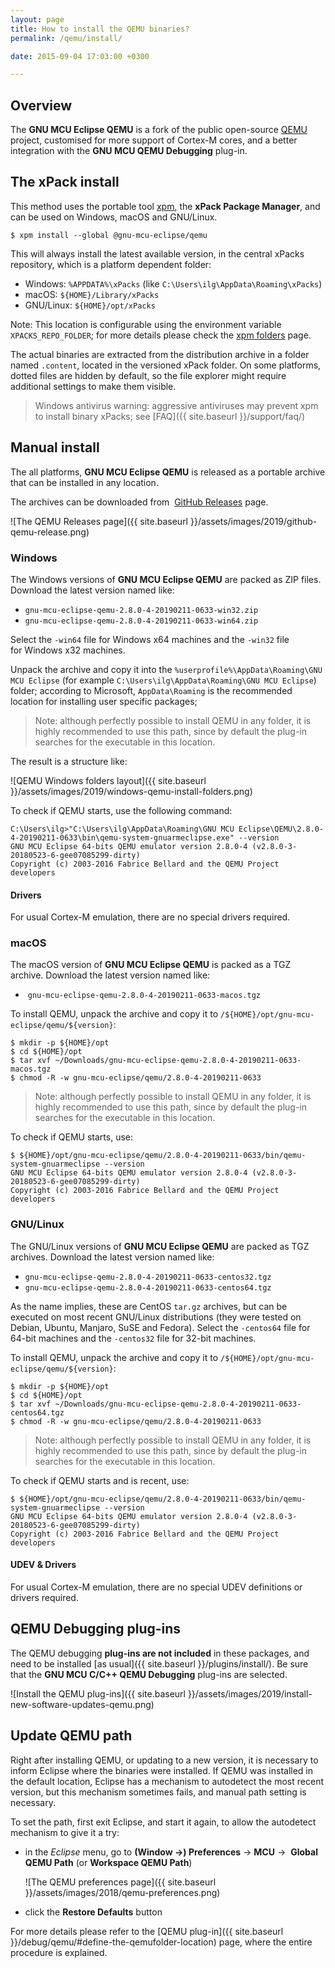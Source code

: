 ```yaml
---
layout: page
title: How to install the QEMU binaries?
permalink: /qemu/install/

date: 2015-09-04 17:03:00 +0300

---
```


## Overview

The **GNU MCU Eclipse QEMU** is a fork of the public open-source 
[QEMU](https://www.qemu.org) project, customised for more support of 
Cortex-M cores, and a better integration with the 
**GNU MCU QEMU Debugging** plug-in.

## The xPack install 

This method uses the portable tool [xpm](https://www.npmjs.com/package/xpm), 
the **xPack Package Manager**, and can be used on Windows, macOS and GNU/Linux.

```console
$ xpm install --global @gnu-mcu-eclipse/qemu
```

This will always install the latest available version, in the central 
xPacks repository, which is a platform dependent folder:

* Windows: `%APPDATA%\xPacks` (like `C:\Users\ilg\AppData\Roaming\xPacks`)
* macOS: `${HOME}/Library/xPacks`
* GNU/Linux: `${HOME}/opt/xPacks`

Note: This location is configurable using the environment variable 
`XPACKS_REPO_FOLDER`; for more details please check the 
[xpm folders](https://xpack.github.io/xpm/files/folders/) page.

The actual binaries are extracted from the distribution archive in a 
folder named `.content`, located in the versioned xPack folder. On some
platforms, dotted files are hidden by default, so the file explorer might
require additional settings to make them visible.

> Windows antivirus warning: aggressive antiviruses may prevent
  xpm to install binary xPacks; see [FAQ]({{ site.baseurl }}/support/faq/)

## Manual install

The all platforms, **GNU MCU Eclipse QEMU** is released as a portable 
archive that can be installed in any location.

The archives can be downloaded from 
[GitHub Releases](https://github.com/gnu-mcu-eclipse/qemu/releases) page.

![The QEMU Releases page]({{ site.baseurl }}/assets/images/2019/github-qemu-release.png)

### Windows

The Windows versions of **GNU MCU Eclipse QEMU** are packed as ZIP files. 
Download the latest version named like:

- `gnu-mcu-eclipse-qemu-2.8.0-4-20190211-0633-win32.zip`
- `gnu-mcu-eclipse-qemu-2.8.0-4-20190211-0633-win64.zip`

Select the `-win64` file for Windows x64 machines and the `-win32` file 
for Windows x32 machines.

Unpack the archive and copy it into the 
`%userprofile%\AppData\Roaming\GNU MCU Eclipse` (for example 
`C:\Users\ilg\AppData\Roaming\GNU MCU Eclipse`) folder; according 
to Microsoft, `AppData\Roaming` is the recommended location for installing 
user specific packages;

> Note: although perfectly possible to install QEMU in any folder, it 
is highly recommended to use this path, since by default the plug-in 
searches for the executable in this location.

The result is a structure like:

![QEMU Windows folders layout]({{ site.baseurl }}/assets/images/2019/windows-qemu-install-folders.png)

To check if QEMU starts, use the following command:

```console
C:\Users\ilg>"C:\Users\ilg\AppData\Roaming\GNU MCU Eclipse\QEMU\2.8.0-4-20190211-0633\bin\qemu-system-gnuarmeclipse.exe" --version
GNU MCU Eclipse 64-bits QEMU emulator version 2.8.0-4 (v2.8.0-3-20180523-6-gee07085299-dirty)
Copyright (c) 2003-2016 Fabrice Bellard and the QEMU Project developers
```

#### Drivers

For usual Cortex-M emulation, there are no special drivers required.

### macOS

The macOS version of **GNU MCU Eclipse QEMU** is packed as a TGZ archive. 
Download the latest version named like:

-  `gnu-mcu-eclipse-qemu-2.8.0-4-20190211-0633-macos.tgz`

To install QEMU, unpack the archive and copy it to 
`/${HOME}/opt/gnu-mcu-eclipse/qemu/${version}`:

```console
$ mkdir -p ${HOME}/opt
$ cd ${HOME}/opt
$ tar xvf ~/Downloads/gnu-mcu-eclipse-qemu-2.8.0-4-20190211-0633-macos.tgz
$ chmod -R -w gnu-mcu-eclipse/qemu/2.8.0-4-20190211-0633
```

> Note: although perfectly possible to install QEMU in any folder, it is 
highly recommended to use this path, since by default the plug-in searches 
for the executable in this location.

To check if QEMU starts, use:

```console
$ ${HOME}/opt/gnu-mcu-eclipse/qemu/2.8.0-4-20190211-0633/bin/qemu-system-gnuarmeclipse --version
GNU MCU Eclipse 64-bits QEMU emulator version 2.8.0-4 (v2.8.0-3-20180523-6-gee07085299-dirty)
Copyright (c) 2003-2016 Fabrice Bellard and the QEMU Project developers
```

### GNU/Linux

The GNU/Linux versions of **GNU MCU Eclipse QEMU** are packed as TGZ 
archives. Download the latest version named like:

- `gnu-mcu-eclipse-qemu-2.8.0-4-20190211-0633-centos32.tgz`
- `gnu-mcu-eclipse-qemu-2.8.0-4-20190211-0633-centos64.tgz`

As the name implies, these are CentOS `tar.gz` archives, but can be 
executed on most recent GNU/Linux distributions (they were tested on 
Debian, Ubuntu, Manjaro, SuSE and Fedora). Select the `-centos64` file 
for 64-bit machines and the `-centos32` file for 32-bit machines.

To install QEMU, unpack the archive and copy it to  `/${HOME}/opt/gnu-mcu-eclipse/qemu/${version}`:

```console
$ mkdir -p ${HOME}/opt
$ cd ${HOME}/opt
$ tar xvf ~/Downloads/gnu-mcu-eclipse-qemu-2.8.0-4-20190211-0633-centos64.tgz
$ chmod -R -w gnu-mcu-eclipse/qemu/2.8.0-4-20190211-0633
```

> Note: although perfectly possible to install QEMU in any folder, it is 
highly recommended to use this path, since by default the plug-in searches 
for the executable in this location.

To check if QEMU starts and is recent, use:

```console
$ ${HOME}/opt/gnu-mcu-eclipse/qemu/2.8.0-4-20190211-0633/bin/qemu-system-gnuarmeclipse --version
GNU MCU Eclipse 64-bits QEMU emulator version 2.8.0-4 (v2.8.0-3-20180523-6-gee07085299-dirty)
Copyright (c) 2003-2016 Fabrice Bellard and the QEMU Project developers
```

#### UDEV & Drivers

For usual Cortex-M emulation, there are no special UDEV definitions or 
drivers required.

## QEMU Debugging plug-ins

The QEMU debugging **plug-ins are not included** in these packages, and 
need to be installed [as usual]({{ site.baseurl }}/plugins/install/). 
Be sure that the **GNU MCU C/C++ QEMU Debugging** plug-ins are selected.

![Install the QEMU plug-ins]({{ site.baseurl }}/assets/images/2019/install-new-software-updates-qemu.png)

## Update QEMU path

Right after installing QEMU, or updating to a new version, it is necessary 
to inform Eclipse where the binaries were installed. If QEMU was installed 
in the default location, Eclipse has a mechanism to autodetect the most 
recent version, but this mechanism sometimes fails, and manual path 
setting is necessary.

To set the path, first exit Eclipse, and start it again, to allow the 
autodetect mechanism to give it a try:

* in the _Eclipse_ menu, go to **(Window →) Preferences** → **MCU** → 
**Global QEMU Path** (or **Workspace QEMU Path**)

  ![The QEMU preferences page]({{ site.baseurl }}/assets/images/2018/qemu-preferences.png)

* click the **Restore Defaults** button

For more details please refer to the 
[QEMU plug-in]({{ site.baseurl }}/debug/qemu/#define-the-qemufolder-location) 
page, where the entire procedure is explained.

